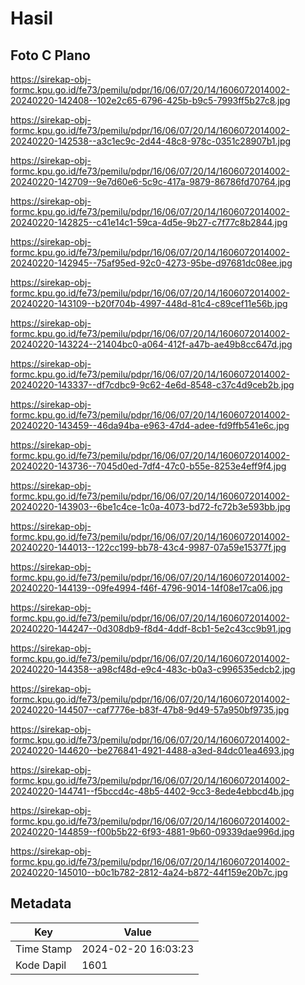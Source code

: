 # Hasil

## Foto C Plano

https://sirekap-obj-formc.kpu.go.id/fe73/pemilu/pdpr/16/06/07/20/14/1606072014002-20240220-142408--102e2c65-6796-425b-b9c5-7993ff5b27c8.jpg

https://sirekap-obj-formc.kpu.go.id/fe73/pemilu/pdpr/16/06/07/20/14/1606072014002-20240220-142538--a3c1ec9c-2d44-48c8-978c-0351c28907b1.jpg

https://sirekap-obj-formc.kpu.go.id/fe73/pemilu/pdpr/16/06/07/20/14/1606072014002-20240220-142709--9e7d60e6-5c9c-417a-9879-86786fd70764.jpg

https://sirekap-obj-formc.kpu.go.id/fe73/pemilu/pdpr/16/06/07/20/14/1606072014002-20240220-142825--c41e14c1-59ca-4d5e-9b27-c7f77c8b2844.jpg

https://sirekap-obj-formc.kpu.go.id/fe73/pemilu/pdpr/16/06/07/20/14/1606072014002-20240220-142945--75af95ed-92c0-4273-95be-d97681dc08ee.jpg

https://sirekap-obj-formc.kpu.go.id/fe73/pemilu/pdpr/16/06/07/20/14/1606072014002-20240220-143109--b20f704b-4997-448d-81c4-c89cef11e56b.jpg

https://sirekap-obj-formc.kpu.go.id/fe73/pemilu/pdpr/16/06/07/20/14/1606072014002-20240220-143224--21404bc0-a064-412f-a47b-ae49b8cc647d.jpg

https://sirekap-obj-formc.kpu.go.id/fe73/pemilu/pdpr/16/06/07/20/14/1606072014002-20240220-143337--df7cdbc9-9c62-4e6d-8548-c37c4d9ceb2b.jpg

https://sirekap-obj-formc.kpu.go.id/fe73/pemilu/pdpr/16/06/07/20/14/1606072014002-20240220-143459--46da94ba-e963-47d4-adee-fd9ffb541e6c.jpg

https://sirekap-obj-formc.kpu.go.id/fe73/pemilu/pdpr/16/06/07/20/14/1606072014002-20240220-143736--7045d0ed-7df4-47c0-b55e-8253e4eff9f4.jpg

https://sirekap-obj-formc.kpu.go.id/fe73/pemilu/pdpr/16/06/07/20/14/1606072014002-20240220-143903--6be1c4ce-1c0a-4073-bd72-fc72b3e593bb.jpg

https://sirekap-obj-formc.kpu.go.id/fe73/pemilu/pdpr/16/06/07/20/14/1606072014002-20240220-144013--122cc199-bb78-43c4-9987-07a59e15377f.jpg

https://sirekap-obj-formc.kpu.go.id/fe73/pemilu/pdpr/16/06/07/20/14/1606072014002-20240220-144139--09fe4994-f46f-4796-9014-14f08e17ca06.jpg

https://sirekap-obj-formc.kpu.go.id/fe73/pemilu/pdpr/16/06/07/20/14/1606072014002-20240220-144247--0d308db9-f8d4-4ddf-8cb1-5e2c43cc9b91.jpg

https://sirekap-obj-formc.kpu.go.id/fe73/pemilu/pdpr/16/06/07/20/14/1606072014002-20240220-144358--a98cf48d-e9c4-483c-b0a3-c996535edcb2.jpg

https://sirekap-obj-formc.kpu.go.id/fe73/pemilu/pdpr/16/06/07/20/14/1606072014002-20240220-144507--caf7776e-b83f-47b8-9d49-57a950bf9735.jpg

https://sirekap-obj-formc.kpu.go.id/fe73/pemilu/pdpr/16/06/07/20/14/1606072014002-20240220-144620--be276841-4921-4488-a3ed-84dc01ea4693.jpg

https://sirekap-obj-formc.kpu.go.id/fe73/pemilu/pdpr/16/06/07/20/14/1606072014002-20240220-144741--f5bccd4c-48b5-4402-9cc3-8ede4ebbcd4b.jpg

https://sirekap-obj-formc.kpu.go.id/fe73/pemilu/pdpr/16/06/07/20/14/1606072014002-20240220-144859--f00b5b22-6f93-4881-9b60-09339dae996d.jpg

https://sirekap-obj-formc.kpu.go.id/fe73/pemilu/pdpr/16/06/07/20/14/1606072014002-20240220-145010--b0c1b782-2812-4a24-b872-44f159e20b7c.jpg


## Metadata

| Key        | Value               |
| ---------- | ------------------- |
| Time Stamp | 2024-02-20 16:03:23 |
| Kode Dapil | 1601                |



